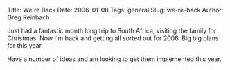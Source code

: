 Title: We're Back
Date: 2006-01-08
Tags: general
Slug: we-re-back
Author: Greg Reinbach

Just had a fantastic month long trip to South Africa, visiting the family for Christmas. Now I'm back and getting all sorted out for 2006. Big big plans for this year.

Have a number of ideas and am looking to get them implemented this year.

